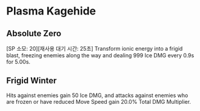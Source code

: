 # Plasma Kagehide

## Absolute Zero

[SP 소모: 20][재사용 대기 시간: 25초] Transform ionic energy into a frigid blast, freezing enemies along the way and dealing 999 Ice DMG every 0.9s for 5.00s.

## Frigid Winter

Hits against enemies gain 50 Ice DMG, and attacks against enemies who are frozen or have reduced Move Speed gain 20.0% Total DMG Multiplier.
